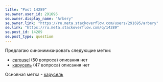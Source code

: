 ```yaml
---
title: "Post 14289"
se.owner.user_id: 291695
se.owner.display_name: "Arbery"
se.owner.link: "https://ru.meta.stackoverflow.com/users/291695/arbery"
se.link: "https://ru.meta.stackoverflow.com/q/14289"
se.post_id: 14289
se.post_type: question
---
```

<p>Предлагаю синонимизировать следующие метки:</p>
<ul>
<li><a href="https://ru.stackoverflow.com/questions/tagged/carousel" class="s-tag post-tag" title="показать вопросы с меткой [carousel]" aria-label="показать вопросы с меткой [carousel]" rel="tag" aria-labelledby="tag-carousel-tooltip-container" data-tag-menu-origin="Unknown">carousel</a> (50 вопроса) описания нет</li>
<li><a href="https://ru.stackoverflow.com/questions/tagged/%d0%ba%d0%b0%d1%80%d1%83%d1%81%d0%b5%d0%bb%d1%8c" class="s-tag post-tag" title="показать вопросы с меткой [карусель]" aria-label="показать вопросы с меткой [карусель]" rel="tag" aria-labelledby="tag-карусель-tooltip-container" data-tag-menu-origin="Unknown">карусель</a> (47 вопроса) описания нет</li>
</ul>
<p>Основная метка - <a href="https://ru.stackoverflow.com/questions/tagged/%d0%ba%d0%b0%d1%80%d1%83%d1%81%d0%b5%d0%bb%d1%8c" class="s-tag post-tag" title="показать вопросы с меткой [карусель]" aria-label="показать вопросы с меткой [карусель]" rel="tag" aria-labelledby="tag-карусель-tooltip-container" data-tag-menu-origin="Unknown">карусель</a></p>
